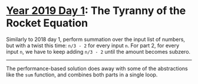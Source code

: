 # [Year 2019 Day 1](https://adventofcode.com/2019/day/1): The Tyranny of the Rocket Equation

Similarly to 2018 day 1, perform summation over the input list of numbers, but with a twist this time: `n/3 - 2` for every input `n`.
For part 2, for every input `n`, we have to keep adding `n/3 - 2` until the amount becomes subzero.

---

The performance-based solution does away with some of the abstractions like the `sum` function, and combines both parts in a single loop.
